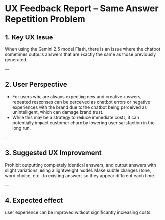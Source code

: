 # UX Feedback Report – Same Answer Repetition Problem

## 1. Key UX Issue
  When using the Gemini 2.5 model Flash, there is an issue where the chatbot sometimes outputs answers that are exactly the same as those previously generated.

--

## 2. User Perspective
- For users who are always expecting new and creative answers, repeated responses can be perceived as chatbot errors or negative experiences with the brand due to the chatbot being perceived as unintelligent, which can damage brand trust.
- While this may be a strategy to reduce immediate costs, it can potentially impact customer churn by lowering user satisfaction in the long run.
  
--

## 3. Suggested UX Improvement
  Prohibit outputting completely identical answers, and output answers with slight variations, using a lightweight model.
  Make subtle changes (tone, word choice, etc.) to existing answers so they appear different each time.

--

## 4. Expected effect
  user experience can be improved without significantly increasing costs.
